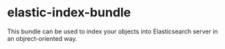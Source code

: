 # elastic-index-bundle
This bundle can be used to index your objects into Elasticsearch server in an objrect-oriented way.
